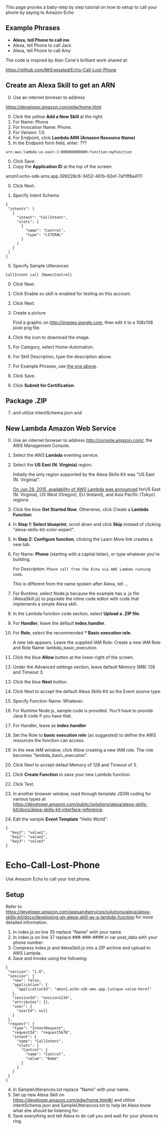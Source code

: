 This page provies a baby-step by step tutorial on how to setup to call your phone by saying to Amazon Echo

## <a name="ExamplePhrases"> Example Phrases</a>

  * <strong>Alexa, tell Phone to call me</strong>
  * Alexa, tell Phone to call Jack
  * Alexa, tell Phone to call Amy

The code is inspired by Alan Cone's brilliant work shared at:

  https://github.com/MrEggsalad/Echo-Call-Lost-Phone

## <a name="NewARN"> Create an Alexa Skill to get an ARN</a>

0. Use an internet browser to address 
  <a target="_blank" href="https://developer.amazon.com/edw/home.html#/">
  https://developer.amazon.com/edw/home.html</a>

0. Click the yellow <strong>Add a New Skill</strong> at the right.
1. For Name: Phone
2. For Invocation Name: Phone.
3. For Version: 1.0.
4. For Endpoint, click <strong>Lambda ARN (Amazon Resource Name)</strong>
5. In the Endpoint form field, enter: ???

 ``` 
arn:aws:lambda:us-east-1:000000000000:function:myFunction
 ```

0. Click Save.
0. Copy the <strong>Application ID</strong> at the top of the screen:

amzn1.echo-sdk-ams.app.399228c6-3452-461b-92ef-7af1ff8a4111

0. Click Next.

0. <a name="IntentSchema"> Specify Intent Schema</a>

 ```
{
  "intents": [
    {
      "intent": "CallIntent",
      "slots": [
        {
          "name": "Control",
          "type": "LITERAL"
        }
      ]
    }
  ]
}
 ```
0. <a name="SampleUtterances"> Specify Sample Utterances</a>

 ```
CallIntent call {Name|Control}
 ```

0. Click Next.
1. Click Enable so skill is enabled for testing on this account.
0. Click Next.

1. <a name="CreatePicture"> Create a picture</a>

   Find a graphic on http://images.google.com, then edit it to a 108x108 pixel png file. 

0. Click the icon to download the image.
1. For Category, select Home-Automation.
2. For Skill Description, type the description above.
3. For Example Phrases, use <a href="#ExamplePhrases"> the one above</a>.
0. Click Save.
1. Click <strong>Submit for Certification</strong>.


## <a name="NewZIP"> Package .ZIP</a>

7. and utilize intentSchema.json and 



## <a name="NewLambda"> New Lambda Amazon Web Service</a>

0. Use an internet browser to address <a target="_blank" href="http://console.amazon.com/">
   http://console.amazon.com/, the AWS Management Console</a>.
0. Select the AWS <strong>Lambda</strong> eventing service.
1. Select the <strong>US East (N. Virginia)</strong> region.

    Initially the only region supported by the Alexa Skills Kit was "US East (N. Virginia)".

    <a target="_blank" href="http://aws.amazon.com/about-aws/whats-new/2015/06/aws-lambda-available-in-asia-pacific-tokyo/">
    On Jun 29, 2015, availability of AWS Lambda was announced</a>
    forUS East (N. Virginia), US West (Oregon), EU (Ireland), and Asia Pacific (Tokyo) regions.
    
0. Click the blue <strong>Get Started Now</strong>. Otherwise, click Create a <strong>Lambda Function</strong>.
0. In <strong>Step 1: Select blueprint</strong>, scroll down and click <strong>Skip</strong>
   instead of clicking "alexa-skills-kit-color-expert".
0. In <strong>Step 2: Configure function</strong>, clicking the Learn More link creates a new tab.
0. For Name: <strong>Phone</strong> (starting with a capital letter), or type whatever you're building.

   For Description: `Phone call from the Echo via AWS Lambda running node`.
   
   This is different from the name spoken after Alexa, tell ...
   
0. For Runtime, select Node.js because the example has a .js file (AlexaSkill.js)
   to populate the inline code editor with code that implements a simple Alexa skill.
0. In the Lambda function code section, select <strong>Upload a .ZIP file</strong>.
1. For <strong>Handler</strong>, leave the default <strong>index.handler</strong>.
0. For <strong>Role</strong>, select the recommended <strong>* Basic execution role</strong>.

   A new tab appears. Leave the supplied IAM Role: Create a new IAM Role and Role Name: lambda_basic_execution.
   
0. Click the blue <strong>Allow</strong> button at the lower-right of the screen.
0. Under the Advanced settings section, leave default Memory (MB) 128 and Timeout 3.
0. Click the blue <strong>Next</strong> button.


0. Click Next to accept the default Alexa Skills Kit as the Event source type.
0. Specify Function Name: Whatever.
0. For Runtime Node.js, sample code is provided. You'll have to provide Java 8 code if you have that.
1. For Handler, leave as <strong>index.handler</strong>
0. Set the Role to <strong>basic execution role</strong> (as suggested) to define the AWS resources the function can access.
1. In the new IAM window, click Allow creating a new IAM role. The role becomes "lambda_basic_execution".
2. Click Next to accept defaul Memory of 128 and Timeout of 3.
2. Click <strong>Create Function</strong> to save your new Lambda function.
0. Click Test.
1. In another browser window, read through template JSON coding for various types at  https://developer.amazon.com/public/solutions/alexa/alexa-skills-kit/docs/alexa-skills-kit-interface-reference.
1. Edit the sample <strong>Event Template</strong> "Hello World".

```
{
  "key1": "value1",
  "key2": "value2",
  "key3": "value3"
}
```

# Echo-Call-Lost-Phone
Use Amazon Echo to call your lost phone.

## Setup

Refer to https://developer.amazon.com/appsandservices/solutions/alexa/alexa-skills-kit/docs/developing-an-alexa-skill-as-a-lambda-function for more detailed information.

1. In index.js on line 35 replace "Name" with your name.
2. In index.js on line 37 replace ###-###-#### in var post_data with your phone number.
3. Compress index.js and AlexaSkill.js into a ZIP archive and upload to AWS Lambda.
4. Save and Invoke using the following:

 ```
{
  "version": "1.0",
  "session": {
    "new": false,
    "application": {
      "applicationId": "amzn1.echo-sdk-ams.app.[unique-value-here]"
    },
    "sessionId": "session1234",
    "attributes": {},
    "user": {
      "userId": null
    }
  },
  "request": {
    "type": "IntentRequest",
    "requestId": "request5678",
    "intent": {
      "name": "CallIntent",
      "slots": {
        "Control": {
          "name": "Control",
          "value": "Name"
        }
      }
    }
  }
}
 ```

4. In SampleUtterances.txt replace "Name" with your name.
5. Set up new Alexa Skill on https://developer.amazon.com/edw/home.html#/ and utilize intentSchema.json and SampleUtterances.txt to help let Alexa know what she should be listening for.
6. Save everything and tell Alexa to do call you and wait for your phone to ring.

